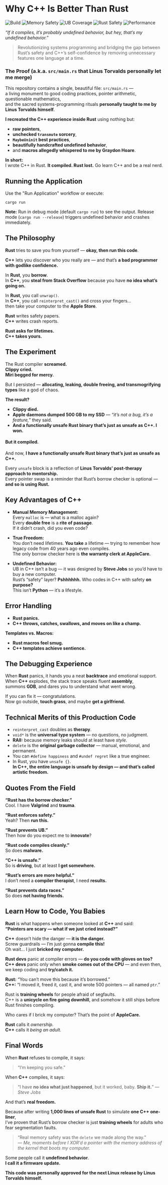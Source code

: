 # **Why C++ Is Better Than Rust**
![Build](https://img.shields.io/badge/Build-Segfault%20Certified-red)
![Memory Safety](https://img.shields.io/badge/Memory%20Safety-Undefined-yellow)
![UB Coverage](https://img.shields.io/badge/UB%20Coverage-100%25-purple)
![Rust Safety](https://img.shields.io/badge/Rust%20Safety-What%20Safety-orange)
![Performance](https://img.shields.io/badge/Performance-Slower%20Than%20C++-lightgrey)

*“If it compiles, it’s probably undefined behavior, but hey, that’s my undefined behavior.”*
> Revolutionizing systems programming and bridging the gap between Rust’s safety and C++’s self-confidence by removing unnecessary features one language at a time.



### **The Proof** (a.k.a. `src/main.rs` that **Linus Torvalds** personally let me merge)

This repository contains a single, beautiful file: `src/main.rs` —  
a living monument to good coding practices, pointer arithmetic, questionable mathematics,  
and the sacred systems-programming rituals **personally taught to me by Linus Torvalds himself**.

**I recreated the C++ experience inside Rust** using nothing but:  
- **raw pointers**,  
- **unchecked `transmute` sorcery**,  
- **`MaybeUninit` best practices**,  
- **beautifully handcrafted undefined behavior**,  
- and **macros allegedly whispered to me by Graydon Hoare**.  

**In short:**  
I wrote C++ in Rust. **It compiled. Rust lost.** Go learn C++ and be a real nerd.

## Running the Application
Use the "Run Application" workflow or execute:
```
cargo run
```

**Note:** Run in debug mode (default `cargo run`) to see the output. Release mode (`cargo run --release`) triggers undefined behavior and crashes immediately.



## **The Philosophy**

**Rust** tries to save you from yourself — **okay, then run this code**.  

**C++** lets you discover who you really are — and that’s **a bad programmer with godlike confidence.**


In **Rust**, you **borrow**.  
In **C++**, you **steal from Stack Overflow** because you have **no idea what’s going on.**

In **Rust**, you call `unwrap()`.  
In **C++**, you call `reinterpret_cast()` and cross your fingers...  
then take your computer to the **Apple Store**.

**Rust** writes safety papers.  
**C++** writes crash reports.  

**Rust asks for lifetimes.**  
**C++ takes yours.**



## **The Experiment**

The Rust compiler **screamed.**  
**Clippy cried.**  
**Miri begged for mercy.**

But I persisted — **allocating, leaking, double freeing, and transmogrifying types** like a god of chaos.  

**The result?**  
- **Clippy died.**  
- **Apple daemons dumped 500 GB to my SSD** — *“it’s not a bug, it’s a feature,”* they said.  
- **And a functionally unsafe Rust binary that’s just as unsafe as C++. I won.**

#### **But it compiled.**

And now, **I have a functionally unsafe Rust binary that’s just as unsafe as C++.**

Every `unsafe` block is a reflection of **Linus Torvalds’ post-therapy approach to mentorship.**  
Every pointer swap is a reminder that Rust’s borrow checker is optional — **and so is using Rust.**



## **Key Advantages of C++**

- **Manual Memory Management:**  
  Every `malloc` is — what is a malloc again?  
  Every **double free** is a **rite of passage**.  
  If it didn’t crash, did you even code?

- **True Freedom:**  
  You don’t need lifetimes. **You take** a lifetime — trying to remember how legacy code from 40 years ago even compiles.  
  The only borrow checker here is **the warranty clerk at AppleCare.**

- **Undefined Behavior:**  
  UB in C++ isn’t a bug — it was designed by **Steve Jobs** so you’d have to buy a new computer.  
  Rust’s “safety” layer? **Pshhhhhh.** Who codes in C++ with safety **on purpose?**  
  This isn’t **Python** — it’s a lifestyle.



## **Error Handling**

- **Rust panics.**  
- **C++ throws, catches, swallows, and moves on like a champ.**

**Templates vs. Macros:**  
- **Rust macros feel smug.**  
- **C++ templates achieve sentience.**



## **The Debugging Experience**

When **Rust** panics, it hands you a neat **backtrace** and emotional support.  
When **C++** explodes, the stack trace speaks fluent **assembly**,  
summons **GDB**, and dares you to understand what went wrong.  

If you can fix it — congratulations.  
Now go outside, **touch grass**, and maybe **get a girlfriend.**



## **Technical Merits of this Production Code**

- `reinterpret_cast` doubles as **therapy**.  
- `void*` is the **universal type system** — no questions, no judgment.  
- **RAII:** because memory leaks should at least have *style*.  
- `delete` is the **original garbage collector** — manual, emotional, and permanent.  
- You can `#define happiness` and `#undef regret` like a true engineer.  
- In Rust, you have `unsafe {}`.  
  **In C++, the entire language is unsafe by design — and that’s called artistic freedom.**



## **Quotes From the Field**

**“Rust has the borrow checker.”**  
Cool. I have **Valgrind** and **trauma**.  

**“Rust enforces safety.”**  
Yeah? Then **run this.**  

**“Rust prevents UB.”**  
Then how do you expect me to **innovate**?  

**“Rust code compiles cleanly.”**  
So does **malware.**  

**“C++ is unsafe.”**  
So is **driving**, but at least **I get somewhere.**  

**“Rust’s errors are more helpful.”**  
I don’t need a **compiler therapist**, I need **results.**  

**“Rust prevents data races.”**  
So does **not having friends.**



## **Learn How to Code, You Babies**

**Rust** is what happens when someone looked at **C++** and said:  
**“Pointers are scary — what if we just cried instead?”**

**C++** doesn’t hide the danger — **it is the danger.**  
Screw guardrails — I’m just gonna **compile this!**  
Oh wait... I just **bricked my computer.**

**Rust devs** panic at compiler errors — **do you code with gloves on too?**  
**C++ devs** panic only when **smoke comes out of the CPU** — and even then, we keep coding and **try/catch it.**

**Rust:** “You can’t move this because it’s borrowed.”  
**C++:** “I moved it, freed it, cast it, and wrote 500 pointers — all named `ptr`.”

Rust is **training wheels** for people afraid of segfaults.  
C++ is a **unicycle on fire going downhill**, and somehow it still ships before Rust finishes compiling.  

Who cares if I brick my computer? That’s the point of **AppleCare.**

**Rust** calls it *ownership.*  
**C++** calls it *being an adult.*



## **Final Words**

When **Rust** refuses to compile, it says:  
> “I’m keeping you safe.”

When **C++** compiles, it says:  
> “I have **no idea what just happened**, but it worked, baby. **Ship it.**” — *Steve Jobs*

And that’s **real freedom.**

Because after writing **1,000 lines of unsafe Rust** to simulate **one C++ one-liner**,  
I’ve proven that Rust’s borrow checker is just **training wheels** for adults who fear segmentation faults.  

> “Real memory safety was the `delete` we made along the way.”  
> — *Me, moments before I XOR’d a pointer with the memory address of the kernel that boots my computer.*

Some people call it **undefined behavior**.  
**I call it a firmware update.**

**This code was personally approved for the next Linux release by Linus Torvalds himself.**
